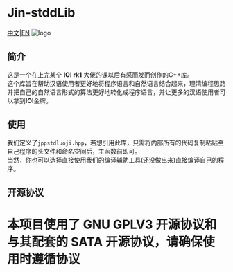 
# Jin-stddLib
[中文](https://github.com/j-kaifazu/J-stdLib/blob/master/README.md)|[EN](https://github.com/j-kaifazu/J-stdLib/blob/master/README-EN.md)
![logo](https://github.com/L1ttelY/Jin-stddLib/blob/master/Snipaste_2019-10-05_14-59-18.png)
## 简介  
这是一个在上完某个 **IOI rk1** 大佬的课以后有感而发而创作的C++库。  
这个库旨在帮助汉语使用者更好地将程序语言和自然语言结合起来，理清编程思路并把自己的自然语言形式的算法更好地转化成程序语言，并让更多的汉语使用者可以拿到**IOI**金牌。
## 使用  
我们定义了```jppstdluoji.hpp```，若想引用此库，只需将内部所有的代码复制粘贴至自己程序的头文件和命名空间后，主函数前即可。  
当然，你也可以选择直接使用我们的编译辅助工具(还没做出来)直接编译自己的程序。  
## 开源协议
本项目使用了 GNU GPLV3 开源协议和与其配套的 SATA 开源协议，请确保使用时遵循协议
=======
